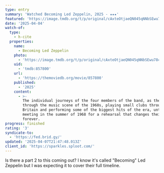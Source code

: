 ```yaml
---
type: entry
summary: 'Watched Becoming Led Zeppelin, 2025 - ★★★'
featured: 'https://image.tmdb.org/t/p/original/cAxteOtjaeQN045qNNbSEwu78c4.jpg'
date: '2025-04-04'
watch-of:
  type:
    - h-cite
  properties:
    name:
      - Becoming Led Zeppelin
    photo:
      - 'https://image.tmdb.org/t/p/original/cAxteOtjaeQN045qNNbSEwu78c4.jpg'
    uid:
      - 'tmdb:857800'
    url:
      - 'https://themoviedb.org/movie/857800'
    published:
      - '2025'
    content:
      - >-
        The individual journeys of the four members of the band, as they move
        through the music scene of the 1960s, playing small clubs throughout
        Britain and performing some of the biggest hits of the era, until their
        meeting in the summer of 1968 for a rehearsal that changes their lives
        forever.
progress: finished
rating: '3'
syndicate-to:
  - 'https://fed.brid.gy/'
updated: '2025-04-07T21:47:48.013Z'
client_id: 'https://sparkles.sploot.com/'
---
```

Is there a part 2 to this coming out? I know it's called "Becoming" Led Zeppelin but I was expecting it to cover their full timeline.
